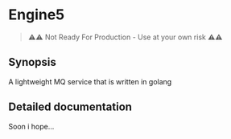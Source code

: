 # Engine5
> ⚠️⚠️ Not Ready For Production - Use at your own risk ⚠️⚠️

## Synopsis

A lightweight MQ service that is written in golang

## Detailed documentation

Soon i hope...